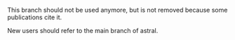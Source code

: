 This branch should not be used anymore, but is not removed because some publications cite it. 

New users should refer to the main branch of astral. 
